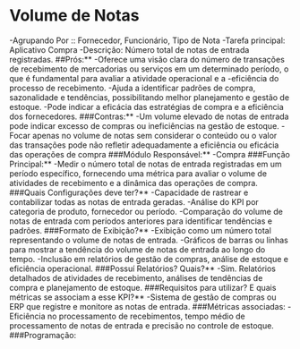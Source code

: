 # Volume de Notas
-Agrupando Por :: Fornecedor, Funcionário, Tipo de Nota
-Tarefa principal: Aplicativo Compra
-Descrição: Número total de notas de entrada registradas.
##Prós:**
-Oferece uma visão clara do número de transações de recebimento de mercadorias ou serviços em um determinado período, o que é fundamental para avaliar a atividade operacional e a -eficiência do processo de recebimento.
-Ajuda a identificar padrões de compra, sazonalidade e tendências, possibilitando melhor planejamento e gestão de estoque.
-Pode indicar a eficácia das estratégias de compra e a eficiência dos fornecedores.
###Contras:**
-Um volume elevado de notas de entrada pode indicar excesso de compras ou ineficiências na gestão de estoque.
-Focar apenas no volume de notas sem considerar o conteúdo ou o valor das transações pode não refletir adequadamente a eficiência ou eficácia das operações de compra
###Módulo Responsável:**
-Compra
###Função Principal:**
-Medir o número total de notas de entrada registradas em um período específico, fornecendo uma métrica para avaliar o volume de atividades de recebimento e a dinâmica das operações de compra.
###Quais Configurações deve ter?**
-Capacidade de rastrear e contabilizar todas as notas de entrada geradas.
-Análise do KPI por categoria de produto, fornecedor ou período.
-Comparação do volume de notas de entrada com períodos anteriores para identificar tendências e padrões.
###Formato de Exibição?**
-Exibição como um número total representando o volume de notas de entrada.
-Gráficos de barras ou linhas para mostrar a tendência do volume de notas de entrada ao longo do tempo.
-Inclusão em relatórios de gestão de compras, análise de estoque e eficiência operacional.
###Possuí Relatórios? Quais?**
-Sim. Relatórios detalhados de atividades de recebimento, análises de tendências de compra e planejamento de estoque.
###Requisitos para utilizar? E quais métricas se associam a esse KPI?**
-Sistema de gestão de compras ou ERP que registre e monitore as notas de entrada.
###Métricas associadas:
-Eficiência no processamento de recebimentos, tempo médio de processamento de notas de entrada e precisão no controle de estoque.
###Programação:
